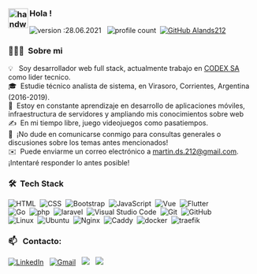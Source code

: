 ### <img alt="handwavegif" src="https://user-images.githubusercontent.com/39513876/112366216-8cfe7400-8cfe-11eb-8116-7d3dbae20e97.gif" width='40' align="left"/> Hola !
![version :28.06.2021](https://img.shields.io/badge/version-28.06.2021-informational) &nbsp;
![profile count](https://komarev.com/ghpvc/?username=alands212&color=red)&nbsp;
[![GitHub Alands212](https://img.shields.io/github/followers/alands212?label=follow&style=social)](https://github.com/alands212)&nbsp;
### 👨🏻‍💻 &nbsp;Sobre mi

💡 &nbsp; Soy desarrollador web full stack, actualmente trabajo en [CODEX SA](https://github.com/codexsadev) como lider tecnico.\
🎓 &nbsp;Estudie técnico analista de sistema, en Virasoro, Corrientes, Argentina (2016-2019).\
🌱 &nbsp;Estoy en constante aprendizaje en desarrollo de aplicaciones móviles, infraestructura de servidores y ampliando mis conocimientos sobre web \
✍️ &nbsp;En mi tiempo libre, juego videojuegos como pasatiempos.\
💬 &nbsp;¡No dude en comunicarse conmigo para consultas generales o discusiones sobre los temas antes mencionados!\
✉️ &nbsp;Puede enviarme un correo electrónico a martin.ds.212@gmail.com. ¡Intentaré responder lo antes posible!


### 🛠 &nbsp;Tech Stack

![HTML](https://img.shields.io/badge/-HTML-05122A?style=flat&logo=HTML5)&nbsp;
![CSS](https://img.shields.io/badge/-CSS-05122A?style=flat&logo=CSS3&logoColor=1572B6)&nbsp;
![Bootstrap](https://img.shields.io/badge/-Bootstrap-05122A?style=flat&logo=bootstrap&logoColor=563D7C)&nbsp;
![JavaScript](https://img.shields.io/badge/-JavaScript-05122A?style=flat&logo=javascript)&nbsp;
![Vue](https://img.shields.io/badge/-vue.js-05122A?&style=flat&logo=vue.js)&nbsp;
![Flutter](https://img.shields.io/badge/-flutter-05122A?&&style=flat&logo=flutter)\
![Go](https://img.shields.io/badge/-Go-05122A?style=flat&logo=go)&nbsp;
![php](https://img.shields.io/badge/-php-05122A?&style=flat&logo=php)&nbsp;
![laravel](https://img.shields.io/badge/-laravel-05122A?&&style=flat&logo=laravel)&nbsp;
![Visual Studio Code](https://img.shields.io/badge/-Visual%20Studio%20Code-05122A?style=flat&logo=visual-studio-code)&nbsp;
![Git](https://img.shields.io/badge/-Git-05122A?style=flat&logo=git)&nbsp;
![GitHub](https://img.shields.io/badge/-GitHub-05122A?style=flat&logo=github)\
![Linux](https://img.shields.io/badge/-Linux-05122A?style=flat&logo=Linux&logoColor=FFA518)&nbsp;
![Ubuntu](https://img.shields.io/badge/-Ubuntu-05122A?style=flat&logo=Ubuntu&logoColor=FFA518)&nbsp;
![Nginx](https://img.shields.io/badge/-Nginx-05122A?style=flat&logo=Nginx&logoColor=FFA518)&nbsp;
![Caddy](https://img.shields.io/badge/-Caddy-05122A?&style=flat&logo=Caddyserve)&nbsp;
![docker](https://img.shields.io/badge/-docker-05122A?&style=flat&logo=docker)&nbsp;
![traefik](https://img.shields.io/badge/-traefik-05122A?&style=flat&logo=Traefik)&nbsp;

### 📫 &nbsp; Contacto:


<a href="https://www.linkedin.com/in/alan-ds/"><img alt="LinkedIn" src="https://img.shields.io/badge/linkedin%20-%230077B5.svg?&style=flat&logo=linkedin&logoColor=white"/></a> &nbsp;
<a href="mailto:martin.ds.212@gmail.com"><img alt="Gmail" src="https://img.shields.io/badge/Gmail-D14836?style=flat&logo=gmail&logoColor=white" /></a> &nbsp;
<a href="https://instagram.com/alands212"><img src="https://img.shields.io/badge/-@alands212_-E4405F?style=flat&logo=Instagram&logoColor=white"/></a> &nbsp;
<a href="https://twitter.com/alands212"><img src="https://img.shields.io/badge/-@alands212_-409ee4?style=flat&logo=Twitter&logoColor=white"/></a> &nbsp;

